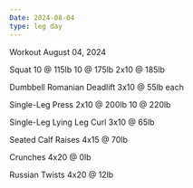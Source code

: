 ```yaml
---
Date: 2024-08-04
type: leg day
---
```

Workout August 04, 2024

Squat
10 @ 115lb
10 @ 175lb
2x10 @ 185lb

Dumbbell Romanian Deadlift
3x10 @ 55lb each

Single-Leg Press
2x10 @ 200lb
10 @ 220lb

Single-Leg Lying Leg Curl
3x10 @ 65lb

Seated Calf Raises
4x15 @ 70lb

Crunches
4x20 @ 0lb

Russian Twists
4x20 @ 12lb
